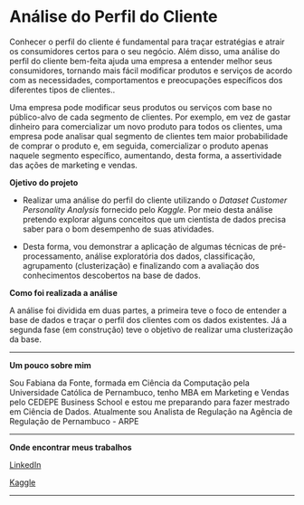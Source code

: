 # Análise do Perfil do Cliente

<p dir="auto">Conhecer o perfil do cliente é fundamental para traçar estratégias e atrair os consumidores certos para o seu negócio. Além disso, uma análise do perfil do cliente bem-feita ajuda uma empresa a entender melhor seus consumidores, tornando mais fácil modificar produtos e serviços de acordo com as necessidades, comportamentos e preocupações específicos dos diferentes tipos de clientes..</p>

<p dir="auto">Uma empresa pode modificar seus produtos ou serviços com base no público-alvo de cada segmento de clientes. Por exemplo, em vez de gastar dinheiro para comercializar um novo produto para todos os clientes, uma empresa pode analisar qual segmento de clientes tem maior probabilidade de comprar o produto e, em seguida, comercializar o produto apenas naquele segmento específico, aumentando, desta forma, a assertividade das ações de marketing e vendas.</p>

<p dir="auto"><strong>Ojetivo do projeto</strong></p>
<ul dir="auto">
<li>
<p dir="auto">Realizar uma análise do perfil do cliente utilizando o <em>Dataset Customer Personality Analysis</em> fornecido pelo <em>Kaggle</em>. Por meio desta análise pretendo explorar alguns conceitos que um cientista de dados precisa saber para o bom desempenho de suas atividades.</p>
</li>
<li>
<p dir="auto">Desta forma, vou demonstrar a aplicação de algumas técnicas de pré-processamento, análise exploratória dos dados, classificação, agrupamento (clusterização) e finalizando com a avaliação dos conhecimentos descobertos na base de dados.</p>
</li>
</ul>

<p dir="auto"><strong>Como foi realizada a análise</strong></p>

<p dir="auto">A análise foi dividida em duas partes, a primeira teve o foco de entender a base de dados e traçar o perfil dos clientes com os dados existentes. Já a segunda fase (em construção) teve o objetivo de realizar uma clusterização da base.</p>

<hr>
<p dir="auto"><strong>Um pouco sobre mim</strong></p>
<p dir="auto">Sou Fabiana da Fonte, formada em Ciência da Computação pela Universidade Católica de Pernambuco, tenho  MBA em Marketing e Vendas pelo CEDEPE Business School 
e estou me preparando para fazer mestrado em Ciência de Dados. Atualmente sou Analista de Regulação na Agência de Regulação de Pernambuco - ARPE</p>
<hr>
<p dir="auto"><strong>Onde encontrar meus trabalhos</strong></p>
<p dir="auto"><a href="https://www.linkedin.com/in/fabiana-alexandria-a2899441//" rel="nofollow">LinkedIn</a></p>
<p dir="auto"><a href="https://www." rel="nofollow">Kaggle</a></p>
<hr>

